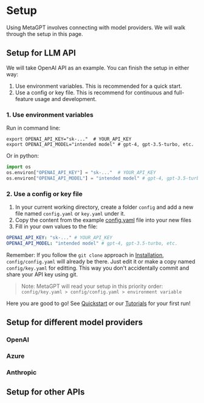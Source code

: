 # Setup
Using MetaGPT involves connecting with model providers. We will walk through the setup in this page.
## Setup for LLM API
We will take OpenAI API as an example. You can finish the setup in either way:
1. Use environment variables. This is recommended for a quick start.
2. Use a config or key file. This is recommend for continuous and full-feature usage and development.
### 1. Use environment variables
Run in command line:
```shell
export OPENAI_API_KEY="sk-..."  # YOUR_API_KEY
export OPENAI_API_MODEL="intended model" # gpt-4, gpt-3.5-turbo, etc.
```
Or in python:
```python
import os
os.environ["OPENAI_API_KEY"] = "sk-..."  # YOUR_API_KEY
os.environ["OPENAI_API_MODEL"] = "intended model" # gpt-4, gpt-3.5-turbo, etc.
```
### 2. Use a config or key file
1. In your current working directory, create a folder `config` and add a new file named `config.yaml` or `key.yaml` under it.
2. Copy the content from the example [config.yaml](https://github.com/geekan/MetaGPT/blob/main/config/config.yaml) file into your new files
3. Fill in your own values to the file:
```yaml
OPENAI_API_KEY: "sk-..." # YOUR_API_KEY
OPENAI_API_MODEL: "intended model" # gpt-4, gpt-3.5-turbo, etc.
```
Remember: If you follow the `git clone` approach in [Installation](./installation), `config/config.yaml` will already be there. Just edit it or make a copy named `config/key.yaml` for editting. This way you don't accidentally commit and share your API key using git.
> Note:
> MetaGPT will read your setup in this priority order: `config/key.yaml > config/config.yaml > environment variable`

Here you are good to go! See [Quickstart](./quickstart) or our [Tutorials](/guide/tutorials/agent_101) for your first run!

## Setup for different model providers
### OpenAI

### Azure

### Anthropic

## Setup for other APIs